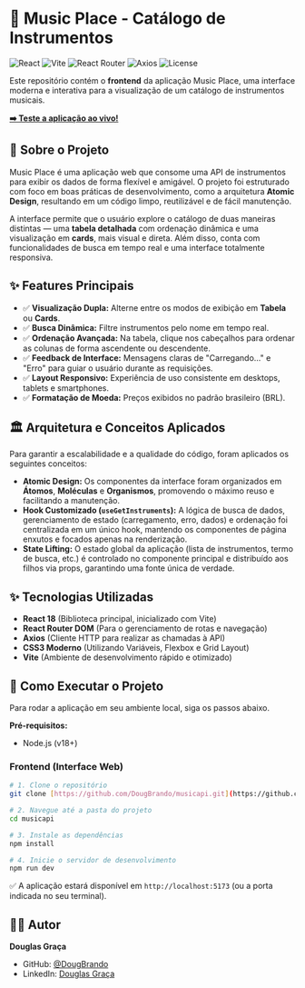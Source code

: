 # 🎸 Music Place - Catálogo de Instrumentos

![React](https://img.shields.io/badge/React-20232A?style=for-the-badge&logo=react&logoColor=61DAFB)
![Vite](https://img.shields.io/badge/Vite-646CFF?style=for-the-badge&logo=vite&logoColor=white)
![React Router](https://img.shields.io/badge/React_Router-CA4245?style=for-the-badge&logo=react-router&logoColor=white)
![Axios](https://img.shields.io/badge/Axios-5A29E4?style=for-the-badge&logo=axios&logoColor=white)
![License](https://img.shields.io/badge/License-MIT-green?style=for-the-badge)

Este repositório contém o **frontend** da aplicação Music Place, uma interface moderna e interativa para a visualização de um catálogo de instrumentos musicais.

**[➡️ Teste a aplicação ao vivo!](https://catalogo-de-instrumentos.netlify.app/)**

## 📖 Sobre o Projeto

Music Place é uma aplicação web que consome uma API de instrumentos para exibir os dados de forma flexível e amigável. O projeto foi estruturado com foco em boas práticas de desenvolvimento, como a arquitetura **Atomic Design**, resultando em um código limpo, reutilizável e de fácil manutenção.

A interface permite que o usuário explore o catálogo de duas maneiras distintas — uma **tabela detalhada** com ordenação dinâmica e uma visualização em **cards**, mais visual e direta. Além disso, conta com funcionalidades de busca em tempo real e uma interface totalmente responsiva.

## ✨ Features Principais

-   ✅ **Visualização Dupla:** Alterne entre os modos de exibição em **Tabela** ou **Cards**.
-   ✅ **Busca Dinâmica:** Filtre instrumentos pelo nome em tempo real.
-   ✅ **Ordenação Avançada:** Na tabela, clique nos cabeçalhos para ordenar as colunas de forma ascendente ou descendente.
-   ✅ **Feedback de Interface:** Mensagens claras de "Carregando..." e "Erro" para guiar o usuário durante as requisições.
-   ✅ **Layout Responsivo:** Experiência de uso consistente em desktops, tablets e smartphones.
-   ✅ **Formatação de Moeda:** Preços exibidos no padrão brasileiro (BRL).

## 🏛️ Arquitetura e Conceitos Aplicados

Para garantir a escalabilidade e a qualidade do código, foram aplicados os seguintes conceitos:

-   **Atomic Design:** Os componentes da interface foram organizados em **Átomos**, **Moléculas** e **Organismos**, promovendo o máximo reuso e facilitando a manutenção.
-   **Hook Customizado (`useGetInstruments`):** A lógica de busca de dados, gerenciamento de estado (carregamento, erro, dados) e ordenação foi centralizada em um único hook, mantendo os componentes de página enxutos e focados apenas na renderização.
-   **State Lifting:** O estado global da aplicação (lista de instrumentos, termo de busca, etc.) é controlado no componente principal e distribuído aos filhos via props, garantindo uma fonte única de verdade.

## ✨ Tecnologias Utilizadas

-   **React 18** (Biblioteca principal, inicializado com Vite)
-   **React Router DOM** (Para o gerenciamento de rotas e navegação)
-   **Axios** (Cliente HTTP para realizar as chamadas à API)
-   **CSS3 Moderno** (Utilizando Variáveis, Flexbox e Grid Layout)
-   **Vite** (Ambiente de desenvolvimento rápido e otimizado)

## 🚀 Como Executar o Projeto

Para rodar a aplicação em seu ambiente local, siga os passos abaixo.

**Pré-requisitos:**
* Node.js (v18+)

### Frontend (Interface Web)

```bash
# 1. Clone o repositório
git clone [https://github.com/DougBrando/musicapi.git](https://github.com/DougBrando/musicapi.git)

# 2. Navegue até a pasta do projeto
cd musicapi

# 3. Instale as dependências
npm install

# 4. Inicie o servidor de desenvolvimento
npm run dev
```
✅ A aplicação estará disponível em `http://localhost:5173` (ou a porta indicada no seu terminal).

## 👨‍💻 Autor

**Douglas Graça**

* GitHub: [@DougBrando](https://github.com/DougBrando)
* LinkedIn: [Douglas Graça](https://www.linkedin.com/in/douglas-graca/)
